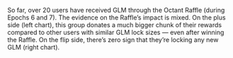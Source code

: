 
So far, over 20 users have received GLM through the Octant Raffle (during Epochs 6 and 7). The evidence on the Raffle’s impact is mixed. On the plus side (left chart), this group donates a much bigger chunk of their rewards compared to other users with similar GLM lock sizes — even after winning the Raffle. On the flip side, there’s zero sign that they’re locking any new GLM (right chart).
